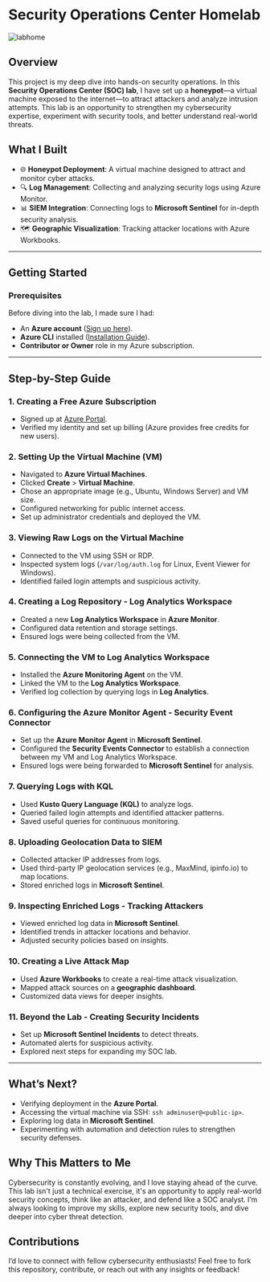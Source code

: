 # <B> Security Operations Center Homelab</B>
![labhome](https://github.com/user-attachments/assets/6ca1d2a8-c33e-4ef5-83ec-0e3f1aae4362)


## <B>Overview</B>

 This project is my deep dive into hands-on security operations. In this **Security Operations Center (SOC) lab**, I have set up a **honeypot**—a virtual machine exposed to the internet—to attract attackers and analyze intrusion attempts. This lab is an opportunity to strengthen my cybersecurity expertise, experiment with security tools, and better understand real-world threats.

## <B>What I Built</B>

- 🌐 <B>Honeypot Deployment</B>: A virtual machine designed to attract and monitor cyber attacks.
- 🔍 <B>Log Management</B>: Collecting and analyzing security logs using Azure Monitor.
- 📊 <B>SIEM Integration</B>: Connecting logs to <B>Microsoft Sentinel</B> for in-depth security analysis.
- 🗺️ <B>Geographic Visualization</B>: Tracking attacker locations with Azure Workbooks.

---

## <B>Getting Started</B>

### <B>Prerequisites</B>

Before diving into the lab, I made sure I had:

- An <B>Azure account</B> ([Sign up here](https://portal.azure.com/)).
- <B>Azure CLI</B> installed ([Installation Guide](https://learn.microsoft.com/en-us/cli/azure/install-azure-cli)).
- <B>Contributor or Owner</B> role in my Azure subscription.

---

## <B>Step-by-Step Guide</B>

### <B>1. Creating a Free Azure Subscription</B>
- Signed up at [Azure Portal](https://portal.azure.com/).
- Verified my identity and set up billing (Azure provides free credits for new users).

### <B>2. Setting Up the Virtual Machine (VM)</B>
- Navigated to <B>Azure Virtual Machines</B>.
- Clicked <B>Create</B> > <B>Virtual Machine</B>.
- Chose an appropriate image (e.g., Ubuntu, Windows Server) and VM size.
- Configured networking for public internet access.
- Set up administrator credentials and deployed the VM.

### <B>3. Viewing Raw Logs on the Virtual Machine</B>
- Connected to the VM using SSH or RDP.
- Inspected system logs (`/var/log/auth.log` for Linux, Event Viewer for Windows).
- Identified failed login attempts and suspicious activity.

### <B>4. Creating a Log Repository - Log Analytics Workspace</B>
- Created a new <B>Log Analytics Workspace</B> in <B>Azure Monitor</B>.
- Configured data retention and storage settings.
- Ensured logs were being collected from the VM.

### <B>5. Connecting the VM to Log Analytics Workspace</B>
- Installed the <B>Azure Monitoring Agent</B> on the VM.
- Linked the VM to the <B>Log Analytics Workspace</B>.
- Verified log collection by querying logs in <B>Log Analytics</B>.

### <B>6. Configuring the Azure Monitor Agent - Security Event Connector</B>
- Set up the **Azure Monitor Agent** in **Microsoft Sentinel**.
- Configured the **Security Events Connector** to establish a connection between my VM and Log Analytics Workspace.
- Ensured logs were being forwarded to **Microsoft Sentinel** for analysis.

### <B>7. Querying Logs with KQL</B>
- Used <B>Kusto Query Language (KQL)</B> to analyze logs.
- Queried failed login attempts and identified attacker patterns.
- Saved useful queries for continuous monitoring.

### <B>8. Uploading Geolocation Data to SIEM</B>
- Collected attacker IP addresses from logs.
- Used third-party IP geolocation services (e.g., MaxMind, ipinfo.io) to map locations.
- Stored enriched logs in <B>Microsoft Sentinel</B>.

### <B>9. Inspecting Enriched Logs - Tracking Attackers</B>
- Viewed enriched log data in <B>Microsoft Sentinel</B>.
- Identified trends in attacker locations and behavior.
- Adjusted security policies based on insights.

### <B>10. Creating a Live Attack Map</B>
- Used <B>Azure Workbooks</B> to create a real-time attack visualization.
- Mapped attack sources on a <B>geographic dashboard</B>.
- Customized data views for deeper insights.

### <B>11. Beyond the Lab - Creating Security Incidents</B>
- Set up <B>Microsoft Sentinel Incidents</B> to detect threats.
- Automated alerts for suspicious activity.
- Explored next steps for expanding my SOC lab.

---

## <B>What’s Next?</B>

- Verifying deployment in the <B>Azure Portal</B>.
- Accessing the virtual machine via SSH: `ssh adminuser@<public-ip>`.
- Exploring log data in <B>Microsoft Sentinel</B>.
- Experimenting with automation and detection rules to strengthen security defenses.

## <B>Why This Matters to Me</B>

Cybersecurity is constantly evolving, and I love staying ahead of the curve. This lab isn't just a technical exercise, it's an opportunity to apply real-world security concepts, think like an attacker, and defend like a SOC analyst. I’m always looking to improve my skills, explore new security tools, and dive deeper into cyber threat detection.

## <B>Contributions</B>

I’d love to connect with fellow cybersecurity enthusiasts! Feel free to fork this repository, contribute, or reach out with any insights or feedback!

